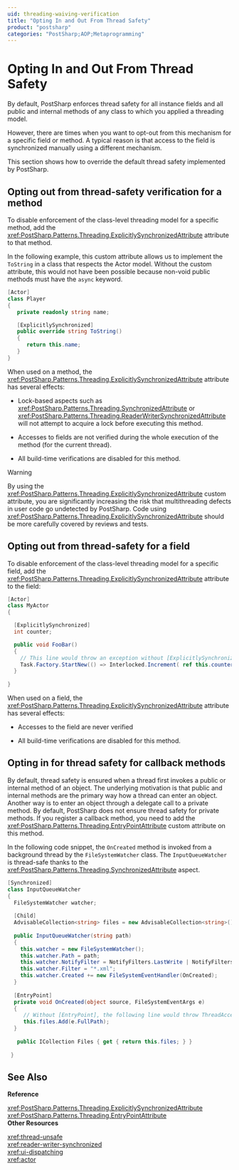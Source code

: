```yaml
---
uid: threading-waiving-verification
title: "Opting In and Out From Thread Safety"
product: "postsharp"
categories: "PostSharp;AOP;Metaprogramming"
---
```

# Opting In and Out From Thread Safety

By default, PostSharp enforces thread safety for all instance fields and all public and internal methods of any class to which you applied a threading model.

However, there are times when you want to opt-out from this mechanism for a specific field or method. A typical reason is that access to the field is synchronized manually using a different mechanism.

This section shows how to override the default thread safety implemented by PostSharp.


## Opting out from thread-safety verification for a method

To disable enforcement of the class-level threading model for a specific method, add the <xref:PostSharp.Patterns.Threading.ExplicitlySynchronizedAttribute> attribute to that method. 

In the following example, this custom attribute allows us to implement the `ToString` in a class that respects the Actor model. Without the custom attribute, this would not have been possible because non-void public methods must have the `async` keyword. 

```csharp
[Actor]
class Player          
{
   private readonly string name;

   [ExplicitlySynchronized] 
   public override string ToString()
   {
      return this.name;
   }
}
```

When used on a method, the <xref:PostSharp.Patterns.Threading.ExplicitlySynchronizedAttribute> attribute has several effects: 

* Lock-based aspects such as <xref:PostSharp.Patterns.Threading.SynchronizedAttribute> or <xref:PostSharp.Patterns.Threading.ReaderWriterSynchronizedAttribute> will not attempt to acquire a lock before executing this method. 

* Accesses to fields are not verified during the whole execution of the method (for the current thread).

* All build-time verifications are disabled for this method.

> [!WARNING]
> By using the <xref:PostSharp.Patterns.Threading.ExplicitlySynchronizedAttribute> custom attribute, you are significantly increasing the risk that multithreading defects in user code go undetected by PostSharp. Code using <xref:PostSharp.Patterns.Threading.ExplicitlySynchronizedAttribute> should be more carefully covered by reviews and tests. 


## Opting out from thread-safety for a field

To disable enforcement of the class-level threading model for a specific field, add the <xref:PostSharp.Patterns.Threading.ExplicitlySynchronizedAttribute> attribute to the field: 

```csharp
[Actor]
class MyActor
{

  [ExplicitlySynchronized]
  int counter;

  public void FooBar()
  {
    // This line would throw an exception without [ExplicitlySynchronized].
    Task.Factory.StartNew(() => Interlocked.Increment( ref this.counter ));
  }
  
}
```

When used on a field, the <xref:PostSharp.Patterns.Threading.ExplicitlySynchronizedAttribute> attribute has several effects: 

* Accesses to the field are never verified

* All build-time verifications are disabled for this method.


## Opting in for thread safety for callback methods

By default, thread safety is ensured when a thread first invokes a public or internal method of an object. The underlying motivation is that public and internal methods are the primary way how a thread can enter an object. Another way is to enter an object through a delegate call to a private method. By default, PostSharp does not ensure thread safety for private methods. If you register a callback method, you need to add the <xref:PostSharp.Patterns.Threading.EntryPointAttribute> custom attribute on this method. 

In the following code snippet, the `OnCreated` method is invoked from a background thread by the `FileSystemWatcher` class. The `InputQueueWatcher` is thread-safe thanks to the <xref:PostSharp.Patterns.Threading.SynchronizedAttribute> aspect. 

```csharp
[Synchronized]
class InputQueueWatcher         
{
  FileSystemWatcher watcher;
  
  [Child]
  AdvisableCollection<string> files = new AdvisableCollection<string>();
  
  public InputQueueWatcher(string path)
  {
    this.watcher = new FileSystemWatcher();
    this.watcher.Path = path;
    this.watcher.NotifyFilter = NotifyFilters.LastWrite | NotifyFilters.FileName | NotifyFilters.DirectoryName;
    this.watcher.Filter = "*.xml";
    this.watcher.Created += new FileSystemEventHandler(OnCreated);
  }
  
  [EntryPoint]
  private void OnCreated(object source, FileSystemEventArgs e)
  {
     // Without [EntryPoint], the following line would throw ThreadAccessException.
     this.files.Add(e.FullPath);
  }
   
   public ICollection Files { get { return this.files; } }
   
 }
```

## See Also

**Reference**

<xref:PostSharp.Patterns.Threading.ExplicitlySynchronizedAttribute>
<br><xref:PostSharp.Patterns.Threading.EntryPointAttribute>
<br>**Other Resources**

<xref:thread-unsafe>
<br><xref:reader-writer-synchronized>
<br><xref:ui-dispatching>
<br><xref:actor>
<br>